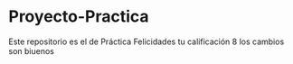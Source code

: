 # Proyecto-Practica
Este repositorio es el de Práctica
Felicidades tu calificación 8
los cambios son biuenos